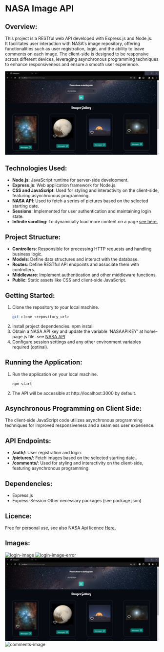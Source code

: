 # NASA Image API

## Overview:
This project is a RESTful web API developed with Express.js and Node.js. 
<br>It facilitates user interaction with NASA's image repository, offering functionalities such as user registration, login, and the ability to leave comments on each image. The client-side is designed to be responsive across different devices, leveraging asynchronous programming techniques to enhance responsiveness and ensure a smooth user experience.

<img src="images/image3.jpg" alt="home-page-image">

## Technologies Used:
- **Node.js**: JavaScript runtime for server-side development.
- **Express.js**: Web application framework for Node.js.
- **CSS and JavaScript**: Used for styling and interactivity on the client-side, featuring asynchronous programming.
- **NASA API**: Used to fetch a series of pictures based on the selected starting date.
- **Sessions**: Implemented for user authentication and maintaining login state.
- **Infinite scrolling**: To dynamically load more content on a page <a href="https://webdesign.tutsplus.com/tutorials/how-to-implement-infinite-scrolling-with-javascript--cms-37055">see here.</a>

## Project Structure:
- **Controllers**: Responsible for processing HTTP requests and handling business logic.
- **Models**: Define data structures and interact with the database.
- **Routes**: Define RESTful API endpoints and associate them with controllers.
- **Middleware**: Implement authentication and other middleware functions.
- **Public**: Static assets like CSS and client-side JavaScript.

## Getting Started:
1. Clone the repository to your local machine.
   ```bash
   git clone <repository_url>
2. Install project dependencies.
   npm install
3. Obtain a NASA API key and update the variable 'NASAAPIKEY' at home-page.js file.
   see <a href="https://api.nasa.gov/">NASA API</a>
4. Configure session settings and any other environment variables required (optinal).

## Running the Application:
1. Run the application on your local machine.
   ```bash
   npm start
2. The API will be accessible at http://localhost:3000 by default.

## Asynchronous Programming on Client Side:
The client-side JavaScript code utilizes asynchronous programming techniques for improved responsiveness and a seamless user experience.

## API Endpoints:
- **/auth/**: User registration and login.
- **/pictures/**: Fetch images based on the selected starting date..
- **/comments/**: Used for styling and interactivity on the client-side, featuring asynchronous programming.

## Dependencies:
- Express.js
- Express-Session
  Other necessary packages (see package.json)

## Licence:
Free for personal use, see also NASA Api licence <a href="https://api.nasa.gov/">Here.</a> 

## Images:
<img src="images/image1.jpg" alt="login-image">
<img src="images/image2.jpg" alt="login-image-error">
<img src="images/image3.jpg" alt="home-page-image">
<img src="images/image4.jpg" alt="comments-image">
